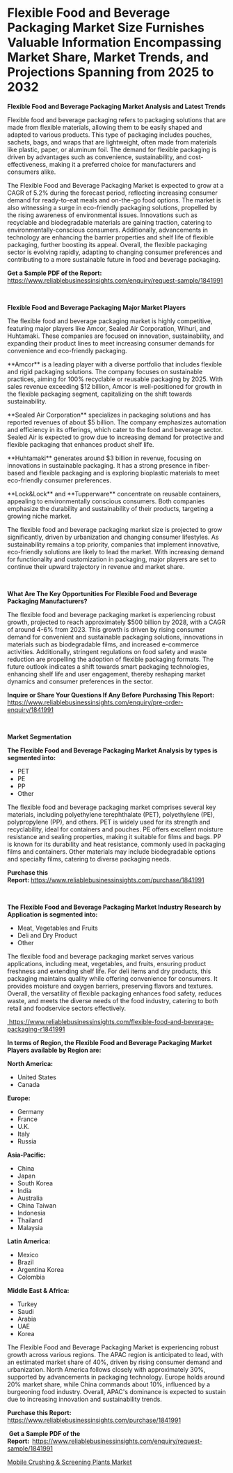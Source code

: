 <p><h1>Flexible Food and Beverage Packaging Market Size Furnishes Valuable Information Encompassing Market Share, Market Trends, and Projections Spanning from 2025 to 2032</h1></p><p><strong>Flexible Food and Beverage Packaging Market Analysis and Latest Trends</strong></p>
<p><p>Flexible food and beverage packaging refers to packaging solutions that are made from flexible materials, allowing them to be easily shaped and adapted to various products. This type of packaging includes pouches, sachets, bags, and wraps that are lightweight, often made from materials like plastic, paper, or aluminum foil. The demand for flexible packaging is driven by advantages such as convenience, sustainability, and cost-effectiveness, making it a preferred choice for manufacturers and consumers alike.</p><p>The Flexible Food and Beverage Packaging Market is expected to grow at a CAGR of 5.2% during the forecast period, reflecting increasing consumer demand for ready-to-eat meals and on-the-go food options. The market is also witnessing a surge in eco-friendly packaging solutions, propelled by the rising awareness of environmental issues. Innovations such as recyclable and biodegradable materials are gaining traction, catering to environmentally-conscious consumers. Additionally, advancements in technology are enhancing the barrier properties and shelf life of flexible packaging, further boosting its appeal. Overall, the flexible packaging sector is evolving rapidly, adapting to changing consumer preferences and contributing to a more sustainable future in food and beverage packaging.</p></p>
<p><strong>Get a Sample PDF of the Report:&nbsp;</strong> <a href="https://www.reliablebusinessinsights.com/enquiry/request-sample/1841991?utm_campaign=3050&utm_medium=2&utm_source=Github&utm_content=ia&utm_term=26032025&utm_id=flexible-food-and-beverage-packaging">https://www.reliablebusinessinsights.com/enquiry/request-sample/1841991</a></p>
<p>&nbsp;</p>
<p><strong>Flexible Food and Beverage Packaging Major Market Players</strong></p>
<p><p>The flexible food and beverage packaging market is highly competitive, featuring major players like Amcor, Sealed Air Corporation, Wihuri, and Huhtamaki. These companies are focused on innovation, sustainability, and expanding their product lines to meet increasing consumer demands for convenience and eco-friendly packaging.</p><p>**Amcor** is a leading player with a diverse portfolio that includes flexible and rigid packaging solutions. The company focuses on sustainable practices, aiming for 100% recyclable or reusable packaging by 2025. With sales revenue exceeding $12 billion, Amcor is well-positioned for growth in the flexible packaging segment, capitalizing on the shift towards sustainability.</p><p>**Sealed Air Corporation** specializes in packaging solutions and has reported revenues of about $5 billion. The company emphasizes automation and efficiency in its offerings, which cater to the food and beverage sector. Sealed Air is expected to grow due to increasing demand for protective and flexible packaging that enhances product shelf life.</p><p>**Huhtamaki** generates around $3 billion in revenue, focusing on innovations in sustainable packaging. It has a strong presence in fiber-based and flexible packaging and is exploring bioplastic materials to meet eco-friendly consumer preferences.</p><p>**Lock&Lock** and **Tupperware** concentrate on reusable containers, appealing to environmentally conscious consumers. Both companies emphasize the durability and sustainability of their products, targeting a growing niche market.</p><p>The flexible food and beverage packaging market size is projected to grow significantly, driven by urbanization and changing consumer lifestyles. As sustainability remains a top priority, companies that implement innovative, eco-friendly solutions are likely to lead the market. With increasing demand for functionality and customization in packaging, major players are set to continue their upward trajectory in revenue and market share.</p></p>
<p>&nbsp;</p>
<p><strong>What Are The Key Opportunities For Flexible Food and Beverage Packaging Manufacturers?</strong></p>
<p><p>The flexible food and beverage packaging market is experiencing robust growth, projected to reach approximately $500 billion by 2028, with a CAGR of around 4-6% from 2023. This growth is driven by rising consumer demand for convenient and sustainable packaging solutions, innovations in materials such as biodegradable films, and increased e-commerce activities. Additionally, stringent regulations on food safety and waste reduction are propelling the adoption of flexible packaging formats. The future outlook indicates a shift towards smart packaging technologies, enhancing shelf life and user engagement, thereby reshaping market dynamics and consumer preferences in the sector.</p></p>
<p><strong>Inquire or Share Your Questions If Any Before Purchasing This Report:</strong> <a href="https://www.reliablebusinessinsights.com/enquiry/pre-order-enquiry/1841991?utm_campaign=3050&utm_medium=2&utm_source=Github&utm_content=ia&utm_term=26032025&utm_id=flexible-food-and-beverage-packaging">https://www.reliablebusinessinsights.com/enquiry/pre-order-enquiry/1841991</a></p>
<p>&nbsp;</p>
<p><strong>Market Segmentation</strong></p>
<p><strong>The Flexible Food and Beverage Packaging Market Analysis by types is segmented into:</strong></p>
<p><ul><li>PET</li><li>PE</li><li>PP</li><li>Other</li></ul></p>
<p><p>The flexible food and beverage packaging market comprises several key materials, including polyethylene terephthalate (PET), polyethylene (PE), polypropylene (PP), and others. PET is widely used for its strength and recyclability, ideal for containers and pouches. PE offers excellent moisture resistance and sealing properties, making it suitable for films and bags. PP is known for its durability and heat resistance, commonly used in packaging films and containers. Other materials may include biodegradable options and specialty films, catering to diverse packaging needs.</p></p>
<p><strong>Purchase this Report:&nbsp;</strong><a href="https://www.reliablebusinessinsights.com/purchase/1841991?utm_campaign=3050&utm_medium=2&utm_source=Github&utm_content=ia&utm_term=26032025&utm_id=flexible-food-and-beverage-packaging">https://www.reliablebusinessinsights.com/purchase/1841991</a></p>
<p>&nbsp;</p>
<p><strong>The Flexible Food and Beverage Packaging Market Industry Research by Application is segmented into:</strong></p>
<p><ul><li>Meat, Vegetables and Fruits</li><li>Deli and Dry Product</li><li>Other</li></ul></p>
<p><p>The flexible food and beverage packaging market serves various applications, including meat, vegetables, and fruits, ensuring product freshness and extending shelf life. For deli items and dry products, this packaging maintains quality while offering convenience for consumers. It provides moisture and oxygen barriers, preserving flavors and textures. Overall, the versatility of flexible packaging enhances food safety, reduces waste, and meets the diverse needs of the food industry, catering to both retail and foodservice sectors effectively.</p></p>
<p><a href="https://www.reliablebusinessinsights.com/flexible-food-and-beverage-packaging-r1841991?utm_campaign=3050&utm_medium=2&utm_source=Github&utm_content=ia&utm_term=26032025&utm_id=flexible-food-and-beverage-packaging">&nbsp;https://www.reliablebusinessinsights.com/flexible-food-and-beverage-packaging-r1841991</a></p>
<p><strong>In terms of Region, the Flexible Food and Beverage Packaging Market Players available by Region are:</strong></p>
<p>
    <p> <strong> North America: </strong>
        <ul>
            <li>United States</li>
            <li>Canada</li>
        </ul>
        </p> 
    <p> <strong> Europe: </strong>
        <ul>
            <li>Germany</li>
            <li>France</li>
            <li>U.K.</li>
            <li>Italy</li>
            <li>Russia</li>
        </ul>
        </p> 
    <p> <strong> Asia-Pacific: </strong>
        <ul>
            <li>China</li>
            <li>Japan</li>
            <li>South Korea</li>
            <li>India</li>
            <li>Australia</li>
            <li>China Taiwan</li>
            <li>Indonesia</li>
            <li>Thailand</li>
            <li>Malaysia</li>
        </ul>
        </p> 
    <p> <strong> Latin America: </strong>
        <ul>
            <li>Mexico</li>
            <li>Brazil</li>
            <li>Argentina Korea</li>
            <li>Colombia</li>
        </ul>
        </p> 
    <p> <strong> Middle East & Africa: </strong>
        <ul>
            <li>Turkey</li>
            <li>Saudi</li>
            <li>Arabia</li>
            <li>UAE</li>
            <li>Korea</li>
        </ul>
    </p>
    </p>
<p><p>The Flexible Food and Beverage Packaging Market is experiencing robust growth across various regions. The APAC region is anticipated to lead, with an estimated market share of 40%, driven by rising consumer demand and urbanization. North America follows closely with approximately 30%, supported by advancements in packaging technology. Europe holds around 20% market share, while China commands about 10%, influenced by a burgeoning food industry. Overall, APAC's dominance is expected to sustain due to increasing innovation and sustainability trends.</p></p>
<p><strong>Purchase this Report: </strong><a href="https://www.reliablebusinessinsights.com/purchase/1841991?utm_campaign=3050&utm_medium=2&utm_source=Github&utm_content=ia&utm_term=26032025&utm_id=flexible-food-and-beverage-packaging">https://www.reliablebusinessinsights.com/purchase/1841991</a></p>
<p>&nbsp;<strong>Get a Sample PDF of the Report:&nbsp;&nbsp;</strong><a href="https://www.reliablebusinessinsights.com/enquiry/request-sample/1841991?utm_campaign=3050&utm_medium=2&utm_source=Github&utm_content=ia&utm_term=26032025&utm_id=flexible-food-and-beverage-packaging">https://www.reliablebusinessinsights.com/enquiry/request-sample/1841991</a></p>
<p><strong></strong></p>
<p><p><a href="https://github.com/birbamanan03/Market-Research-Report-List-1/blob/main/mobile-crushing-screening-plants-market.md?utm_campaign=3050&utm_medium=2&utm_source=Github&utm_content=ia&utm_term=26032025&utm_id=flexible-food-and-beverage-packaging">Mobile Crushing & Screening Plants Market</a></p></p>